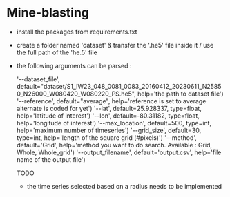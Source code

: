 # Mine-blasting

- install the packages from requirements.txt
- create a folder named 'dataset' & transfer the '.he5' file inside it / use the full path of the 'he.5' file

- the following arguments can be parsed : 

  '--dataset_file', default="dataset/S1_IW23_048_0081_0083_20160412_20230611_N25850_N26000_W080420_W080220_PS.he5", help='the path to dataset file')
  '--reference', default="average", help='reference is set to average alternate is coded for yet')
  '--lat', default=25.928337, type=float, help='latitude of interest')
  '--lon', default=-80.31182, type=float, help='longitude of interest')
  '--max_location', default=500, type=int, help='maximum number of timeseries')
  '--grid_size', default=30, type=int, help='length of the square grid (#pixels)')
  '--method', default='Grid', help='method you want to do search. Available : Grid, Whole, Whole_grid')
  '--output_filename', default='output.csv', help='file name of the output file')


    TODO
    - the time series selected based on a radius needs to be implemented 
